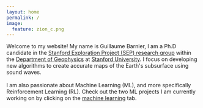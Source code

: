 ```yaml
---
layout: home
permalink: /
image:
  feature: zion_c.png
---
```

<body>
<p>
Welcome to my website! My name is Guillaume Barnier, I am a Ph.D candidate in the <a href="https://sep.sites.stanford.edu">Stanford Exploration Project (SEP) research group</a> within the <a href="https://earth.stanford.edu/geophysics"> Department of Geophysics</a> at <a href="https://www.stanford.edu">Stanford University</a>. I focus on developing new algorithms to create accurate maps of the Earth's subsurface using sound waves.
<br>
<br>
I am also passionate about Machine Learning (ML), and more specifically Reinforcement Learning (RL). Check out the two ML projects I am currently working on by clicking on the <a href="https://gbarnier.github.io/ml_projects/">machine learning</a> tab.
<br>
<br>
</p>
</body>
